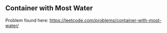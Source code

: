 ## Container with Most Water

Problem found here: https://leetcode.com/problems/container-with-most-water/
